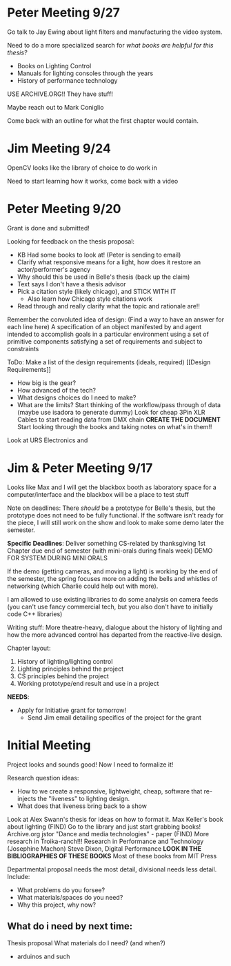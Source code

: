 
# Peter Meeting 9/27
Go talk to Jay Ewing about light filters and manufacturing the video system.

Need to do a more specialized search for *what books are helpful for this thesis?*
- Books on Lighting Control
- Manuals for lighting consoles through the years
- History of performance technology

USE ARCHIVE.ORG!! They have stuff!

Maybe reach out to Mark Coniglio

Come back with an outline for what the first chapter would contain.
# Jim Meeting 9/24
OpenCV looks like the library of choice to do work in

Need to start learning how it works, come back with a video

# Peter Meeting 9/20
Grant is done and submitted!

Looking for feedback on the thesis proposal:
- KB Had some books to look at! (Peter is sending to email)
- Clarify what responsive means for a light, how does it restore an actor/performer's agency
- Why should this be used in Belle's thesis (back up the claim)
- Text says I don't have a thesis advisor
- Pick a citation style (likely chicago), and STICK WITH IT
	- Also learn how Chicago style citations work
- Read through and really clarify what the topic and rationale are!!

Remember the convoluted idea of design: (Find a way to have an answer for each line here)
A specification of an object
manifested by and agent
intended to accomplish goals
in a particular environment
using a set of primitive components
satisfying a set of requirements
and subject to constraints

ToDo:
Make a list of the design requirements (ideals, required) [[Design Requirements]]
- How big is the gear?
- How advanced of the tech?
- What designs choices do I need to make?
- What are the limits?
Start thinking of the workflow/pass through of data (maybe use isadora to generate dummy)
Look for cheap 3Pin XLR Cables to start reading data from DMX chain
**CREATE THE DOCUMENT**
Start looking through the books and taking notes on what's in them!!

Look at URS Electronics and 
# Jim & Peter Meeting 9/17
Looks like Max and I will get the blackbox booth as laboratory space for a computer/interface and the blackbox will be a place to test stuff

Note on deadlines: There *should* be a prototype for Belle's thesis, but the prototype does not need to be fully functional. If the software isn't ready for the piece, I will still work on the show and look to make some demo later the semester.

**Specific Deadlines**: 
Deliver something CS-related by thanksgiving
1st Chapter due end of semester (with mini-orals during finals week)
DEMO FOR SYSTEM DURING MINI ORALS

If the demo (getting cameras, and moving a light) is working by the end of the semester, the spring focuses more on adding the bells and whistles of networking (which Charlie could help out with more).

I am allowed to use existing libraries to do some analysis on camera feeds (you can't use fancy commercial tech, but you also don't have to initially code C++ libraries)

Writing stuff: More theatre-heavy, dialogue about the history of lighting and how the more advanced control has departed from the reactive-live design.

Chapter layout:
1. History of lighting/lighting control
2. Lighting principles behind the project
3. CS principles behind the project
4. Working prototype/end result and use in a project

**NEEDS**:
* Apply for Initiative grant for tomorrow!
	* Send Jim email detailing specifics of the project for the grant
# Initial Meeting
Project looks and sounds good! Now I need to formalize it!

Research question ideas:
* How to we create a responsive, lightweight, cheap, software that re-injects the "liveness" to lighting design.
* What does that liveness bring back to a show

Look at Alex Swann's thesis for ideas on how to format it.
Max Keller's book about lighting (FIND)
	Go to the library and just start grabbing books!
	Archive.org
	jstor
	"Dance and media technologies" - paper (FIND)
More research in Troika-ranch!!!
Research in Performance and Technology (Josephine Machon)
Steve Dixon, Digital Performance
**LOOK IN THE BIBLIOGRAPHIES OF THESE BOOKS**
Most of these books from MIT Press

Departmental proposal needs the most detail, divisional needs less detail.
Include:
- What problems do you forsee?
- What materials/spaces do you need?
- Why this project, why now?

## What do i need by next time:
Thesis proposal
What materials do I need? (and when?)
* arduinos and such